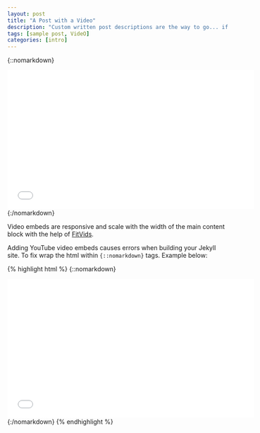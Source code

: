 ```yaml
---
layout: post
title: "A Post with a Video"
description: "Custom written post descriptions are the way to go... if you're not lazy."
tags: [sample post, VideO]
categories: [intro]
---
```


{::nomarkdown}
<iframe width="560" height="315" src="//www.youtube.com/embed/SU3kYxJmWuQ" frameborder="0" allowfullscreen></iframe>
{:/nomarkdown}

Video embeds are responsive and scale with the width of the main content block with the help of [FitVids](http://fitvidsjs.com/).
<!--more-->

Adding YouTube video embeds causes errors when building your Jekyll site. To fix wrap the html within `{::nomarkdown}` tags. Example below:

{% highlight html %}
{::nomarkdown}
<iframe width="560" height="315" src="//www.youtube.com/embed/SU3kYxJmWuQ" frameborder="0" allowfullscreen></iframe>
{:/nomarkdown}
{% endhighlight %}
